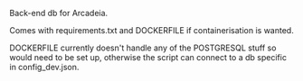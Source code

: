 Back-end db for Arcadeia.

Comes with requirements.txt and DOCKERFILE if containerisation is wanted.

DOCKERFILE currently doesn't handle any of the POSTGRESQL stuff so would need to be set up, otherwise the script can connect to a db specific in config_dev.json.
